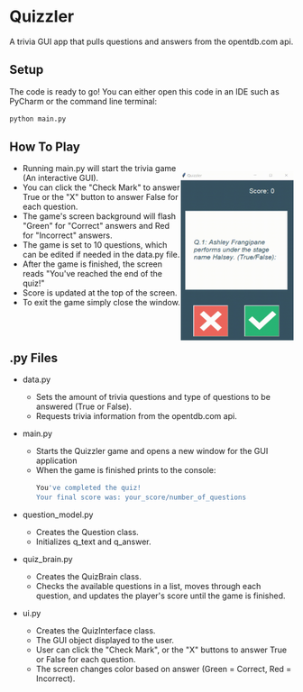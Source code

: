 # Quizzler  

A trivia GUI app that pulls questions and answers from the opentdb.com api.  

## Setup  

The code is ready to go! You can either open this code in an IDE such as PyCharm or the command line terminal:

```bash  
python main.py
```  

## How To Play

<link rel="stylesheet" href="https://github.com/jNembhard/Quizzler/blob/masterstyles.css">

<body>
  <p style="float:right" class="content">
    <img src="https://github.com/jNembhard/Quizzler/blob/master/Quizzler.gif" width="200" height="300">
  <div class="text">
    <ul>
      <li> Running main.py will start the trivia game (An interactive GUI).</li>
      <li> You can click the "Check Mark" to answer True or the "X" button to answer False for each question. </li>
      <li> The game's screen background will flash "Green" for "Correct" answers and Red for "Incorrect" answers.</li>
      <li> The game is set to 10 questions, which can be edited if needed in the data.py file. </li>
      <li>After the game is finished, the screen reads "You've reached the end of the quiz!"</li>
      <li>Score is updated at the top of the screen. </li>
      <li>To exit the game simply close the window.</li>
    </ul>
  </div>
  </p>
</body>

<br /><br />


##  .py Files

* data.py
	* Sets the amount of  trivia questions and type of questions to be answered (True or False).
	* Requests trivia information from the opentdb.com api.
* main.py
	*  Starts the Quizzler game and opens a new window for the GUI application
	* When the game is finished prints to the console:
		```bash
		You've completed the quiz!
		Your final score was: your_score/number_of_questions
		```

* question_model.py
	*  Creates the Question class.
	*  Initializes q_text and q_answer.
* quiz_brain.py
	*  Creates the QuizBrain class.
	*  Checks the available questions in a list, moves through each question, and updates the player's score until the game is finished.
* ui.py
	* Creates the QuizInterface class.
	* The GUI object displayed to the user.
	* User can click the "Check Mark", or the "X" buttons to answer True or False for each question.
	* The screen changes color based on answer (Green = Correct, Red = Incorrect).
